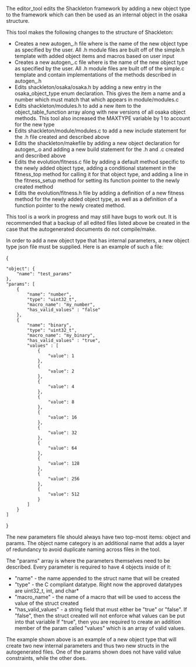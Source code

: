 The editor_tool edits the Shackleton framework by adding a new object type to the framework which can then be used as an internal object in the osaka structure.

This tool makes the following changes to the structure of Shackleton:

- Creates a new autogen_<name>.h file where <name> is the name of the new object type as specified by the user. All .h module files are built off of the simple.h template with added object items and macros based on user input
- Creates a new autogen_<name>.c file where <name> is the name of the new object type as specified by the user. All .h module files are built off of the simple.c template and contain implementations of the methods described in autogen_<name>.h
- Edits shackleton/osaka/osaka.h by adding a new entry in the osaka_object_type enum declaration. This gives the item a name and a number which must match that which appears in module/modules.c
- Edits shackleton/modules.h to add a new item to the object_table_function array along with new versions of all osaka object methods. This tool also increased the MAXTYPE variable by 1 to account for the new type
- Edits shackleton/module/modules.c to add a new include statement for the .h file created and described above
- Edits the shackleton/makefile by adding a new object declaration for autogen_<name>.o and adding a new build statement for the .h and .c created and described above
- Edits the evolution/fitness.c file by adding a default method specific to the newly added object type, adding a conditional statement in the fitness_top method for calling it for that object type, and adding a line in the fitness_setup method for setting its function pointer to the newly created method
- Edits the evolution/fitness.h file by adding a definition of a new fitness method for the newly added object type, as well as a definition of a function pointer to the newly created method.

This tool is a work in progress and may still have bugs to work out. It is recommended that a backup of all edited files listed above be created in the case that the autogenerated documents do not compile/make.

In order to add a new object type that has internal parameters, a new object type json file must be supplied. Here is an example of such a file:

{

    "object": {
        "name": "test_params"
    },
    "params": [
        {
            "name": "number",
            "type": "uint32_t",
            "macro_name": "my_number",
            "has_valid_values" : "false"
        },
        {
            "name": "binary",
            "type": "uint32_t",
            "macro_name": "my_binary",
            "has_valid_values" : "true",
            "values" : [
                {
                    "value": 1
                },
                {
                    "value": 2
                },
                {
                    "value": 4
                }, 
                {
                    "value": 8
                }, 
                {
                    "value": 16
                }, 
                {
                    "value": 32
                }, 
                {
                    "value": 64
                }, 
                {
                    "value": 128
                }, 
                {
                    "value": 256
                }, 
                {
                    "value": 512
                }
            ] 
        }
    ]
    
}


The new parameters file should always have two top-most items: object and params. The object name category is an additional name that adds a layer of redundancy to avoid duplicate naming across files in the tool.

The "params" array is where the parameters themselves need to be described. Every parameter is required to have 4 objects inside of it:
-   "name" - the name appended to the struct name that will be created
-   "type" - the C compliant datatype. Right now the approved datatypes are uint32_t, int, and char*
-   "macro_name" - the name of a macro that will be used to access the value of the struct created
-   "has_valid_values" - a string field that must either be "true" or "false". If "false", then the struct created will not enforce what values can be put into that variable If "true", then you are required to create an addition member of the param called "values" which is an array of valid values.

The example shown above is an example of a new object type that will create two new internal parameters and thus two new structs in the autogenerated files. One of the params shown does not have valid value constraints, while the other does.